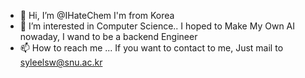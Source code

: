- 👋 Hi, I’m @IHateChem I'm from Korea
- 👀 I’m interested in Computer Science.. I hoped to Make My Own AI nowaday, I wand to be a backend Engineer
- 📫 How to reach me ...
If you want to contact to me, Just mail to syleelsw@snu.ac.kr

<!---
IHateChem/IHateChem is a ✨ special ✨ repository because its `README.md` (this file) appears on your GitHub profile.
You can click the Preview link to take a look at your changes.
--->
